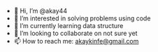 - 👋 Hi, I’m @akay44
- 👀 I’m interested in solving problems using code
- 🌱 I’m currently learning data structure 
- 💞️ I’m looking to collaborate on not sure yet
- 📫 How to reach me: akaykinfe@gmail.com

<!---
akay44/akay44 is a ✨ special ✨ repository because its `README.md` (this file) appears on your GitHub profile.
You can click the Preview link to take a look at your changes.
--->
